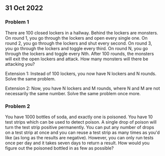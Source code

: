 ## 31 Oct 2022

### Problem 1

There are 100 closed lockers in a hallway. Behind the lockers are monsters. On
round 1, you go through the lockers and open every single one. On round 2, you
go through the lockers and shut every second. On round 3, you go through the
lockers and toggle every third. On round N, you go through the lockers and
toggle every Nth. After 100 rounds, the monsters will exit the open lockers and
attack. How many monsters will there be attacking you?

Extension 1: Instead of 100 lockers, you now have N lockers and N rounds. Solve
the same problem.

Extension 2: Now, you have N lockers and M rounds, where N and M are not
necessarily the same number. Solve the same problem once more.

### Problem 2

You have 1000 bottles of soda, and exactly one is poisoned. You have 10 test
strips which can be used to detect poison. A single drop of poison will turn the
test strip positive permanently. You can put any number of drops on a test strip
at once and you can reuse a test strip as many times as you'd like (as long as
the results are negative). However, you can only run tests once per day and it
takes seven days to return a result. How would you figure out the poisoned
bottled in as few as possible?
